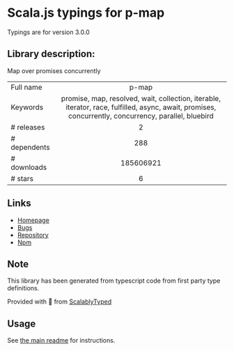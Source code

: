 
# Scala.js typings for p-map

Typings are for version 3.0.0

## Library description:
Map over promises concurrently

|                    |                 |
| ------------------ | :-------------: |
| Full name          | p-map |
| Keywords           | promise, map, resolved, wait, collection, iterable, iterator, race, fulfilled, async, await, promises, concurrently, concurrency, parallel, bluebird |
| # releases         | 2 |
| # dependents       | 288 |
| # downloads        | 185606921 |
| # stars            | 6 |

## Links
- [Homepage](https://github.com/sindresorhus/p-map#readme)
- [Bugs](https://github.com/sindresorhus/p-map/issues)
- [Repository](https://github.com/sindresorhus/p-map)
- [Npm](https://www.npmjs.com/package/p-map)
    


## Note
This library has been generated from typescript code from first party type definitions.

Provided with :purple_heart: from [ScalablyTyped](https://github.com/oyvindberg/ScalablyTyped)

## Usage
See [the main readme](../../readme.md) for instructions.


